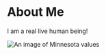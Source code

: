 # About Me
I am a real live human being!

![An image of Minnesota values](https://scontent.fagc1-2.fna.fbcdn.net/v/t1.18169-9/14440868_10153951277341547_927504604294996699_n.jpg?_nc_cat=109&ccb=1-7&_nc_sid=dd63ad&_nc_ohc=GM-uxpytVN8AX-WbPfq&_nc_ht=scontent.fagc1-2.fna&oh=00_AfDc2Yn9kQd6ZA5Gir2NzsyP1Q0F6B8eaANyX6njV1A-wg&oe=64FCB0F8)
